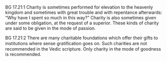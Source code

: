 BG 17.21:1	Charity is sometimes performed for elevation to the heavenly kingdom and sometimes with great trouble and with repentance afterwards: “Why have I spent so much in this way?” Charity is also sometimes given under some obligation, at the request of a superior. These kinds of charity are said to be given in the mode of passion.

BG 17.21:2	There are many charitable foundations which offer their gifts to institutions where sense gratiﬁcation goes on. Such charities are not recommended in the Vedic scripture. Only charity in the mode of goodness is recommended.